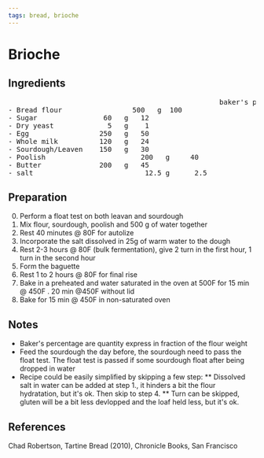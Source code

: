 ```yaml
---
tags: bread, brioche
---
```

# Brioche
## Ingredients
 <pre>
										           baker's percentage
- Bread flour				  500   g  100
- Sugar                60   g   12
- Dry yeast             5   g    1
- Egg                 250   g   50
- Whole milk          120   g   24
- Sourdough/Leaven    150   g   30
- Poolish					    200   g		40
- Butter              200   g   45
- salt						     12.5 g		 2.5
</pre>

## Preparation
0. Perform a float test on both leavan and sourdough
1. Mix flour, sourdough, poolish and 500 g of water together
2. Rest 40 minutes @ 80F for autolize
3. Incorporate the salt dissolved in 25g of warm water to the dough
4. Rest 2-3 hours @ 80F (bulk fermentation), give 2 turn in the first hour, 1 turn in the second hour
5. Form the baguette
6. Rest 1 to 2 hours @ 80F for final rise
7. Bake in a preheated and water saturated in the oven at 500F for 15 min @ 450F . 20 min @450F without lid
8. Bake for 15 min @ 450F in non-saturated oven

## Notes
* Baker's percentage are quantity express in fraction of the flour weight
* Feed the sourdough the day before, the sourdough need to pass the float test. The float test is passed if some sourdough float after being dropped in water
* Recipe could be easily simplified by skipping a few step:
** Dissolved salt in water can be added at step 1., it hinders a bit the flour hydratation, but it's ok. Then skip to step 4.
** Turn can be skipped, gluten will be a bit less devlopped and the loaf held less, but it's ok.

## References
Chad Robertson, Tartine Bread (2010), Chronicle Books, San Francisco

